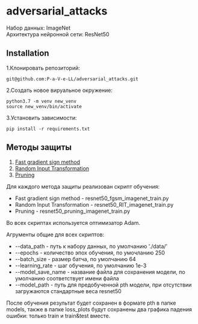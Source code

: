 # adversarial_attacks

Набор данных: ImageNet  
Архитектура нейронной сети: ResNet50

## Installation
1.Клонировать репозиторий:
```
git@github.com:P-a-V-e-LL/adversarial_attacks.git
```
2.Создать новое вируальное окружение:
```
python3.7 -m venv new_venv
source new_venv/bin/activate
```
3.Установить зависимости:
```
pip install -r requirements.txt
```
## Методы защиты

1. [Fast gradient sign method](https://arxiv.org/abs/1412.6572)
2. [Random Input Transformation](https://arxiv.org/abs/1711.01991)
3. [Pruning](https://arxiv.org/abs/1803.01442)

Для каждого метода защиты реализован скрипт обучения:
- Fast gradient sign method - resnet50_fgsm_imagenet_train.py
- Random Input Transformation - resnet50_RIT_imagenet_train.py
- Pruning - resnet50_pruning_imagenet_train.py

Во всех скриптах используется оптимизатор Adam.

Агрументы общие для всех скриптов:
- --data_path - путь к набору данных, по умолчанию './data/'
- --epochs - количество эпох обучения, по умочланию 250
- --batch_size - размер батча, по умолчанию 64
- --learning_rate - шаг обучения, по умолчанию 1e-3
- --model_save_name - название файла для сохранения модели, по умолчанию соответствует имени файла
- --model_path - путь для предобученной pth модели, при отсутствии загружаются стандартные веса resnet50

После обучения результат будет сохранен в формате pth в папке models, также в папке loss_plots будут сохранены два графика падения ошибки: только train и train&test вместе.
